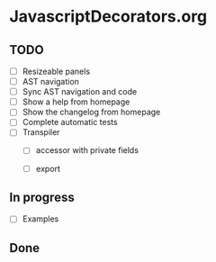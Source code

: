 # JavascriptDecorators.org


## TODO

- [ ] Resizeable panels
- [ ] AST navigation
- [ ] Sync AST navigation and code
- [ ] Show a help from homepage
- [ ] Show the changelog from homepage
- [ ] Complete automatic tests
- [ ] Transpiler
  - [ ] accessor with private fields
  - [ ] export


## In progress

- [ ] Examples


## Done


